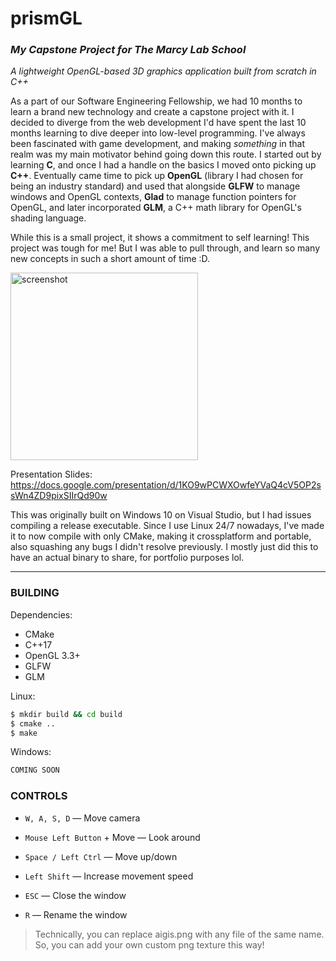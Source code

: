 # prismGL
### _My Capstone Project for The Marcy Lab School_
*A lightweight OpenGL-based 3D graphics application built from scratch in C++*

As a part of our Software Engineering Fellowship, we had 10 months to learn a brand new technology and create a capstone project with it.
I decided to diverge from the web development I'd have spent the last 10 months learning to dive deeper into low-level programming. I've always been fascinated with game development, and making *something* in that realm was my main motivator behind going down this route. I started out by learning **C**, and once I had a handle on the basics I moved onto picking up **C++**. Eventually came time to pick up **OpenGL** (library I had chosen for being an industry standard) and used that alongside **GLFW** to manage windows and OpenGL contexts, **Glad** to manage function pointers for OpenGL, and later incorporated **GLM**, a C++ math library for OpenGL's shading language.

While this is a small project, it shows a commitment to self learning! This project was tough for me! But I was able to pull through, and learn so many new concepts in such a short amount of time :D.

<!-- ![Screenshot](https://github.com/tailsmonster/portfolio/blob/main/vite-project/src/assets/static/screenshots/prismgl.png?raw=true) -->
<img src="https://github.com/tailsmonster/portfolio/blob/main/vite-project/src/assets/static/screenshots/prismgl.png?raw=true" alt="screenshot" height="300">

Presentation Slides: https://docs.google.com/presentation/d/1KO9wPCWXOwfeYVaQ4cV5OP2ssWn4ZD9pixSIIrQd90w

This was originally built on Windows 10 on Visual Studio, but I had issues compiling a release executable. Since I use Linux 24/7 nowadays, I've made it to now compile with only CMake, making it crossplatform and portable, also squashing any bugs I didn't resolve previously. I mostly just did this to have an actual binary to share, for portfolio purposes lol.

---

### BUILDING

Dependencies:
- CMake
- C++17
- OpenGL 3.3+
- GLFW 
- GLM

Linux:
```bash
$ mkdir build && cd build
$ cmake ..
$ make
```

Windows:

```bash
COMING SOON
```

### CONTROLS

- `W, A, S, D` — Move camera

- `Mouse Left Button` + Move — Look around

- `Space / Left Ctrl` — Move up/down

- `Left Shift` — Increase movement speed

- `ESC` — Close the window

- `R`  — Rename the window

> Technically, you can replace aigis.png with any file of the same name. So, you can add your own custom png texture this way!